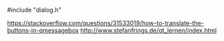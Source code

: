 #include "dialog.h"

https://stackoverflow.com/questions/31533019/how-to-translate-the-buttons-in-qmessagebox
http://www.stefanfrings.de/qt_lernen/index.html

